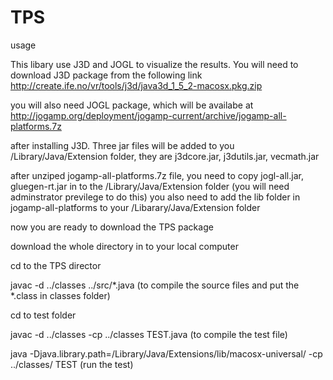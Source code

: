 # TPS
usage

This libary use J3D and JOGL to visualize the results. You will need to download J3D package
from the following link
http://create.ife.no/vr/tools/j3d/java3d_1_5_2-macosx.pkg.zip

you will also need JOGL package, which will be availabe at
http://jogamp.org/deployment/jogamp-current/archive/jogamp-all-platforms.7z

after installing J3D. Three jar files will be added to you
/Library/Java/Extension folder, they are j3dcore.jar, j3dutils.jar, vecmath.jar

after unziped jogamp-all-platforms.7z file, you need to copy jogl-all.jar, gluegen-rt.jar in to the /Library/Java/Extension folder (you will need adminstrator previlege to do this)
you also need to add the lib folder in jogamp-all-platforms to your /Libarary/Java/Extension folder

now you are ready to download the TPS package

download the whole directory in to your local computer

cd to the TPS director

javac -d ../classes ../src/*.java (to compile the source files and put the *.class in classes folder)

cd to test folder

javac -d ../classes -cp ../classes TEST.java (to compile the test file)

java -Djava.library.path=/Library/Java/Extensions/lib/macosx-universal/ -cp ../classes/ TEST (run the test)

